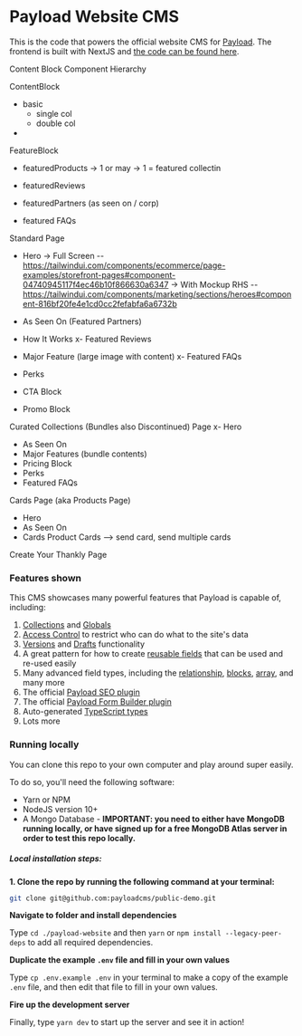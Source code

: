 # Payload Website CMS

This is the code that powers the official website CMS for [Payload](https://github.com/payloadcms/payload). The frontend is built with NextJS and [the code can be found here](https://github.com/payloadcms/website).


Content Block Component Hierarchy

ContentBlock
- basic
    - single col
    - double col
- 

FeatureBlock
- featuredProducts
    -> 1 or may
    -> 1 = featured collectin
- featuredReviews

- featuredPartners (as seen on / corp)

- featured FAQs

Standard Page
- Hero
    -> Full Screen -- https://tailwindui.com/components/ecommerce/page-examples/storefront-pages#component-04740945117f4ec46b10f866630a6347
    -> With Mockup RHS -- https://tailwindui.com/components/marketing/sections/heroes#component-816bf20fe4e1cd0cc2fefabfa6a6732b

- As Seen On (Featured Partners)
- How It Works
x- Featured Reviews
- Major Feature (large image with content)
x- Featured FAQs
- Perks
- CTA Block
- Promo Block

Curated Collections (Bundles also Discontinued) Page
x- Hero
- As Seen On
- Major Features (bundle contents)
- Pricing Block
- Perks
- Featured FAQs

Cards Page (aka Products Page)
- Hero
- As Seen On
- Cards Product Cards --> send card, send multiple cards

Create Your Thankly Page


### Features shown

This CMS showcases many powerful features that Payload is capable of, including:

1. [Collections](https://payloadcms.com/docs/configuration/collections) and [Globals](https://payloadcms.com/docs/configuration/globals)
1. [Access Control](https://payloadcms.com/docs/access-control/overview) to restrict who can do what to the site's data
1. [Versions](https://payloadcms.com/docs/versions/overview) and [Drafts](https://payloadcms.com/docs/versions/drafts) functionality
1. A great pattern for how to create [reusable fields](https://github.com/payloadcms/website-cms/tree/master/src/fields) that can be used and re-used easily
1. Many advanced field types, including the [relationship](https://payloadcms.com/docs/fields/relationship), [blocks](https://payloadcms.com/docs/fields/blocks), [array](https://payloadcms.com/docs/fields/array), and many more
1. The official [Payload SEO plugin](https://github.com/payloadcms/plugin-seo)
1. The official [Payload Form Builder plugin](https://github.com/payloadcms/plugin-form-builder)
1. Auto-generated [TypeScript types](https://github.com/payloadcms/public-demo/blob/master/src/payload-types.ts)
1. Lots more

### Running locally

You can clone this repo to your own computer and play around super easily.

To do so, you'll need the following software:

- Yarn or NPM
- NodeJS version 10+
- A Mongo Database - **IMPORTANT: you need to either have MongoDB running locally, or have signed up for a free MongoDB Atlas server in order to test this repo locally.**

##### Local installation steps:

**1. Clone the repo by running the following command at your terminal:**

```bash
git clone git@github.com:payloadcms/public-demo.git
```

**Navigate to folder and install dependencies**

Type `cd ./payload-website` and then `yarn` or `npm install --legacy-peer-deps` to add all required dependencies.

**Duplicate the example `.env` file and fill in your own values**

Type `cp .env.example .env` in your terminal to make a copy of the example `.env` file, and then edit that file to fill in your own values.

**Fire up the development server**

Finally, type `yarn dev` to start up the server and see it in action!
